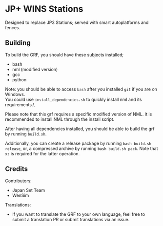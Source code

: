 # JP+ WINS Stations

Designed to replace JP3 Stations; served with smart autoplatforms and fences.

## Building

To build the GRF, you should have these subjects installed;

- bash
- nml (modified version)
- gcc
- python

Note: you should be able to access `bash` after you installed `git` if you are on Windows.\
You could use `install_dependencies.sh` to quickly install nml and its requirements.\

Please note that this grf requires a specific modified version of NML. It is recommended to install
NML through the install script.

After having all dependencies installed, you should be able to build the grf by running `build.sh`.

Additionally, you can create a release package by running `bash build.sh release`, or, a compressed archive by running `bash build.sh pack`. Note that `xz` is required for the latter operation.

## Credits

Contributors:

- Japan Set Team
- WenSim

Translations:

- If you want to translate the GRF to your own language, feel free to submit a translation PR or submit translations via an issue.
